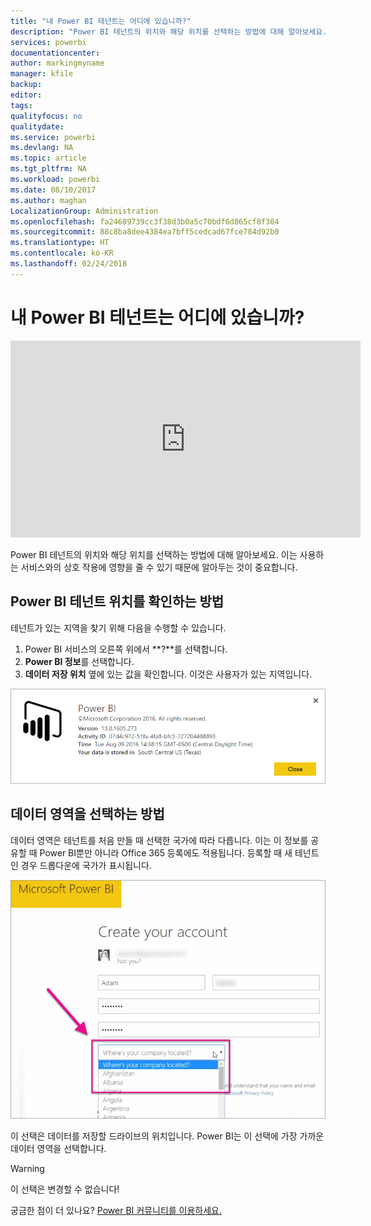```yaml
---
title: "내 Power BI 테넌트는 어디에 있습니까?"
description: "Power BI 테넌트의 위치와 해당 위치를 선택하는 방법에 대해 알아보세요. 이는 사용하는 서비스와의 상호 작용에 영향을 줄 수 있기 때문에 알아두는 것이 중요합니다."
services: powerbi
documentationcenter: 
author: markingmyname
manager: kfile
backup: 
editor: 
tags: 
qualityfocus: no
qualitydate: 
ms.service: powerbi
ms.devlang: NA
ms.topic: article
ms.tgt_pltfrm: NA
ms.workload: powerbi
ms.date: 08/10/2017
ms.author: maghan
LocalizationGroup: Administration
ms.openlocfilehash: fa24689739cc3f38d3b0a5c70bdf6d865cf8f304
ms.sourcegitcommit: 88c8ba8dee4384ea7bff5cedcad67fce784d92b0
ms.translationtype: HT
ms.contentlocale: ko-KR
ms.lasthandoff: 02/24/2018
---
```

# <a name="where-is-my-power-bi-tenant-located"></a>내 Power BI 테넌트는 어디에 있습니까?
<iframe width="560" height="315" src="https://www.youtube.com/embed/0fOxaHJPvdM?showinfo=0" frameborder="0" allowfullscreen></iframe>

Power BI 테넌트의 위치와 해당 위치를 선택하는 방법에 대해 알아보세요. 이는 사용하는 서비스와의 상호 작용에 영향을 줄 수 있기 때문에 알아두는 것이 중요합니다.

## <a name="how-to-determine-where-your-power-bi-tenant-is-located"></a>Power BI 테넌트 위치를 확인하는 방법
테넌트가 있는 지역을 찾기 위해 다음을 수행할 수 있습니다.

1. Power BI 서비스의 오른쪽 위에서 **?**를 선택합니다.
2. **Power BI 정보**를 선택합니다.
3. **데이터 저장 위치** 옆에 있는 값을 확인합니다. 이것은 사용자가 있는 지역입니다.

![](media/service-admin-where-is-my-tenant-located/power-bi-data-region.png)

## <a name="how-the-data-region-is-selected"></a>데이터 영역을 선택하는 방법
데이터 영역은 테넌트를 처음 만들 때 선택한 국가에 따라 다릅니다. 이는 이 정보를 공유할 때 Power BI뿐만 아니라 Office 365 등록에도 적용됩니다. 등록할 때 새 테넌트인 경우 드롭다운에 국가가 표시됩니다.

![](media/service-admin-where-is-my-tenant-located/sign-up-country-selection.png)

이 선택은 데이터를 저장할 드라이브의 위치입니다. Power BI는 이 선택에 가장 가까운 데이터 영역을 선택합니다.

> [!WARNING]
> 이 선택은 변경할 수 없습니다!
> 
> 

궁금한 점이 더 있나요? [Power BI 커뮤니티를 이용하세요.](http://community.powerbi.com/)

